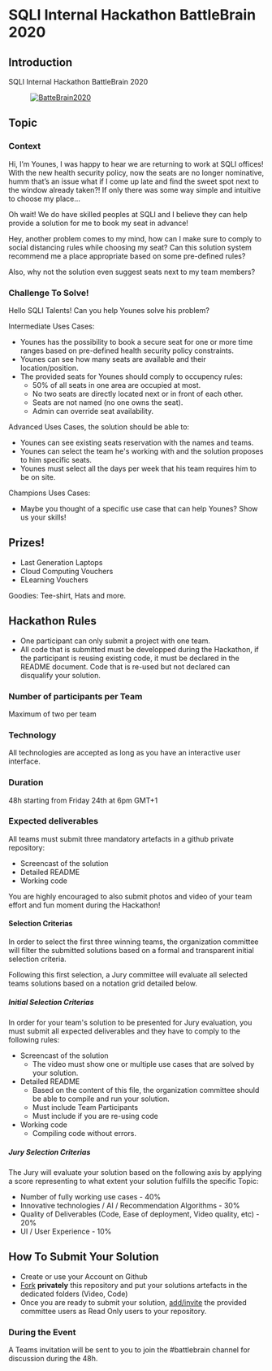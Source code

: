 # SQLI Internal Hackathon BattleBrain 2020

## Introduction

SQLI Internal Hackathon BattleBrain 2020

&nbsp; &nbsp; &nbsp; &nbsp; &nbsp; &nbsp;[![BatteBrain2020](https://github.com/nabil/template/raw/master/content/images/battlebrain2020ut.png)](https://www.youtube.com/watch?feature=player_embedded&v=j-m7fWnJSqY)&nbsp; &nbsp; &nbsp; &nbsp; &nbsp; &nbsp;

## Topic

### Context

Hi, I’m Younes, I was happy to hear we are returning to work at SQLI offices! With the new health security policy, now the seats are no longer nominative, humm that’s an issue what if I come up late and find the sweet spot next to the window already taken?! If only there was some way simple and intuitive to choose my place...

Oh wait! We do have skilled peoples at SQLI and I believe they can help provide a solution for me to book my seat in advance!

Hey, another problem comes to my mind, how can I make sure to comply to social distancing rules while choosing my seat? Can this solution system recommend me a place appropriate based on some pre-defined rules?

Also, why not the solution even suggest seats next to my team members?

### Challenge To Solve!

Hello SQLI Talents! Can you help Younes solve his problem?

Intermediate Uses Cases:

- Younes has the possibility to book a secure seat for one or more time ranges based on pre-defined health security policy constraints.
- Younes can see how many seats are available and their location/position.
- The provided seats for Younes should comply to occupency rules: 
  * 50% of all seats in one area are occupied at most.
  * No two seats are directly located next or in front of each other.
  * Seats are not named (no one owns the seat).
  * Admin can override seat availability.

Advanced Uses Cases, the solution should be able to:

- Younes can see existing seats reservation with the names and teams.
- Younes can select the team he's working with and the solution proposes to him specific seats.
- Younes must select all the days per week that his team requires him to be on site.

Champions Uses Cases:

- Maybe you thought of a specific use case that can help Younes? Show us your skills!

## Prizes!

- Last Generation Laptops
- Cloud Computing Vouchers
- ELearning Vouchers

Goodies: Tee-shirt, Hats and more.

## Hackathon Rules

* One participant can only submit a project with one team.
* All code that is submitted must be developped during the Hackathon, if the participant is reusing existing code, it must be declared in the README document. Code that is re-used but not declared can disqualify your solution.

### Number of participants per Team 

Maximum of two per team 

### Technology

All technologies are accepted as long as you have an interactive user interface.

### Duration

48h starting from Friday 24th at 6pm GMT+1

### Expected deliverables

All teams must submit three mandatory artefacts in a github private repository:
- Screencast of the solution
- Detailed README
- Working code
  
You are highly encouraged to also submit photos and video of your team effort and fun moment during the Hackathon!

#### Selection Criterias

In order to select the first three winning teams, the organization committee will filter the submitted solutions based on a formal and transparent initial selection criteria.

Following this first selection, a Jury committee will evaluate all selected teams solutions based on a notation grid detailed below.

##### Initial Selection Criterias

In order for your team's solution to be presented for Jury evaluation, you must submit all expected deliverables and they have to comply to the following rules:

- Screencast of the solution
  - The video must show one or multiple use cases that are solved by your solution. 
- Detailed README
  - Based on the content of this file, the organization committee should be able to compile and run your solution.
  - Must include Team Participants
  - Must include if you are re-using code 
- Working code
  - Compiling code without errors.

##### Jury Selection Criterias

The Jury will evaluate your solution based on the following axis by applying a score representing to what extent your solution fulfills the specific Topic:

- Number of fully working use cases - 40%
- Innovative technologies / AI / Recommendation Algorithms - 30%
- Quality of Deliverables (Code, Ease of deployment, Video quality, etc) - 20%
- UI / User Experience - 10%

## How To Submit Your Solution

- Create or use your Account on Github 
- [Fork](https://docs.github.com/en/github/getting-started-with-github/fork-a-repo) **privately** this repository and put your solutions artefacts in the dedicated folders (Video, Code)
- Once you are ready to submit your solution, [add/invite](https://docs.github.com/en/github/setting-up-and-managing-your-github-user-account/inviting-collaborators-to-a-personal-repository) the provided committee users as Read Only users to your repository. 

### During the Event

A Teams invitation will be sent to you to join the #battlebrain channel for discussion during the 48h.
